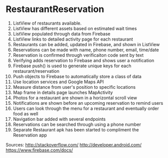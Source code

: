 # RestaurantReservation
1. ListView of restaurants available.
2. ListView has different assets based on estimated wait times
3. ListView populated through data from Firebase
4. ListView links to detailed activity page for each restaurant
5. Restaurants can be added, updated in Firebase, and shown in ListView
6. Reservations can be made with name, phone number, email, time/date
7. Reservation is confirmed through verificaiton code sent by text
8. Verifying adds reservation to Firebase and shows user a notification
9. Firebase push() is used to generate unique keys for each restaurant/reservation
10. Push objects to Firebase to automatically store a class of data
11. Use location services and Google Maps API
12. Measure distance from user's position to specific locations 
13. Map frame in details page launches MapActivity
14. Photos for a restaurant are shown in a horizontal scroll view
15. Notifications are shown before an upcoming reservation to remind users
16. Users can look through the menu for a restaurant and eventually order food as well
17. Navigation bar added with several endpoints
18. Reservations can be searched through using a phone number
19. Separate Restaurant apk has been started to compliment the Reservation app

Sources:
http://stackoverflow.com/
http://developer.android.com/
https://www.firebase.com/docs/
